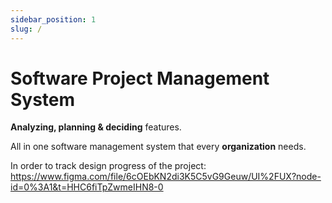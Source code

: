 ```yaml
---
sidebar_position: 1
slug: /
---
```


# Software Project Management System

**Analyzing, planning & deciding** features.

All in one software management system that every **organization** needs.

In order to track design progress of the project: https://www.figma.com/file/6cOEbKN2di3K5C5vG9Geuw/UI%2FUX?node-id=0%3A1&t=HHC6fiTpZwmeIHN8-0